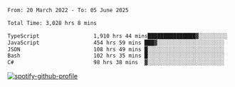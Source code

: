 <!--START_SECTION:waka-->

```txt
From: 20 March 2022 - To: 05 June 2025

Total Time: 3,028 hrs 8 mins

TypeScript                 1,910 hrs 44 mins███████████████▓░░░░░░░░░   63.10 %
JavaScript                 454 hrs 59 mins ███▓░░░░░░░░░░░░░░░░░░░░░   15.03 %
JSON                       108 hrs 49 mins █░░░░░░░░░░░░░░░░░░░░░░░░   03.59 %
Bash                       102 hrs 35 mins █░░░░░░░░░░░░░░░░░░░░░░░░   03.39 %
C#                         98 hrs 38 mins  ▓░░░░░░░░░░░░░░░░░░░░░░░░   03.26 %
```

<!--END_SECTION:waka-->
[![spotify-github-profile](https://spotify-github-profile.vercel.app/api/view?uid=c00zprrvy9xiloa9qnco3hmng&cover_image=true&theme=novatorem&show_offline=false&background_color=121212&bar_color=53b14f&bar_color_cover=false)](https://spotify-github-profile.vercel.app/api/view?uid=c00zprrvy9xiloa9qnco3hmng&redirect=true)



